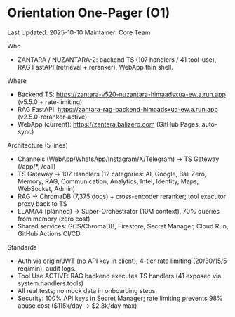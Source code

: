 # Orientation One-Pager (O1)
Last Updated: 2025-10-10
Maintainer: Core Team

Who
- ZANTARA / NUZANTARA-2: backend TS (107 handlers / 41 tool-use), RAG FastAPI (retrieval + reranker), WebApp thin shell.

Where
- Backend TS: https://zantara-v520-nuzantara-himaadsxua-ew.a.run.app (v5.5.0 + rate-limiting)
- RAG FastAPI: https://zantara-rag-backend-himaadsxua-ew.a.run.app (v2.5.0-reranker-active)
- WebApp (current): https://zantara.balizero.com (GitHub Pages, auto-sync)

Architecture (5 lines)
- Channels (WebApp/WhatsApp/Instagram/X/Telegram) → TS Gateway (/app/*, /call)
- TS Gateway → 107 Handlers (12 categories: AI, Google, Bali Zero, Memory, RAG, Communication, Analytics, Intel, Identity, Maps, WebSocket, Admin)
- RAG → ChromaDB (7,375 docs) + cross-encoder reranker; tool executor proxy back to TS
- LLAMA4 (planned) → Super-Orchestrator (10M context), 70% queries from memory (zero cost)
- Shared services: GCS/ChromaDB, Firestore, Secret Manager, Cloud Run, GitHub Actions CI/CD

Standards
- Auth via origin/JWT (no API key in client), 4-tier rate limiting (20/30/15/5 req/min), audit logs.
- Tool Use ACTIVE: RAG backend executes TS handlers (41 exposed via system.handlers.tools)
- All real tests; no mock data in onboarding steps.
- Security: 100% API keys in Secret Manager; rate limiting prevents 98% abuse cost ($115k/day → $2.3k/day max)
